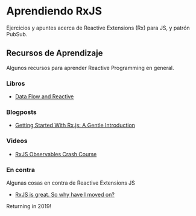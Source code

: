 # Aprendiendo RxJS

Ejercicios y apuntes acerca de  Reactive Extensions (Rx) para JS, y patrón PubSub.

## Recursos de Aprendizaje

Algunos recursos para aprender Reactive Programming en general.

### Libros

  - [Data Flow and Reactive](https://leanpub.com/dataflowbook)

### Blogposts

  - [Getting Started With Rx.js: A Gentle Introduction](https://www.barbarianmeetscoding.com/blog/2016/04/11/getting-started-with-rx-dot-js/)
### Videos
  - [RxJS Observables Crash Course](https://www.youtube.com/watch?v=ei7FsoXKPl0)

### En contra

Algunas cosas en contra de Reactive Extensions JS

  - [RxJS is great. So why have I moved on?](https://medium.com/@puppybits/rxjs-is-great-so-why-have-i-moved-on-534c513e7af3)


Returning in 2019!
